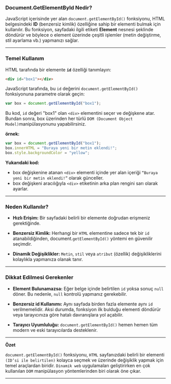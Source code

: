 ### Document.GetElementById Nedir?

JavaScript içerisinde yer alan `document.getElementById()` fonksiyonu, HTML belgesindeki **ID** (benzersiz kimlik) özelliğine sahip bir elementi bulmak için kullanılır. Bu fonksiyon, sayfadaki ilgili etiketi **Element** nesnesi şeklinde döndürür ve böylece o element üzerinde çeşitli işlemler (metin değiştirme, stil ayarlama vb.) yapmanızı sağlar.

---

### Temel Kullanım

HTML tarafında bir elemente **`id`** özelliği tanımlayın:

```html
<div id="box1"></div>

```

JavaScript tarafında, bu `id` değerini `document.getElementById()` fonksiyonuna parametre olarak geçin:

```javascript
var box = document.getElementById("box1");

```

Bu kod, `id` değeri "box1" olan `<div>` elementini seçer ve değişkene atar. Bundan sonra, box üzerinden her türlü `DOM (Document Object Model)`manipülasyonunu yapabilirsiniz.

**örnek:**

```javascript
var box = document.getElementById("box1");
box.innerHTML = "Buraya yeni bir metin eklendi!";
box.style.backgroundColor = "yellow";

```

**Yukarıdaki kod:**

- box değişkenine atanan `<div>` elementi içinde yer alan içeriği `“Buraya yeni bir metin eklendi!”` olarak günceller.
- box değişkeni aracılığıyla `<div>` etiketinin arka plan rengini sarı olarak ayarlar.

---

### Neden Kullanılır?

- **Hızlı Erişim:** Bir sayfadaki belirli bir elemente doğrudan erişmeniz gerektiğinde.

- **Benzersiz Kimlik:** Herhangi bir `HTML` elementine sadece tek bir `id` atanabildiğinden, document.`getElementById()` yöntemi en güvenilir seçimdir.

- **Dinamik Değişiklikler:** `Metin`, `stil` veya `atribut` (özellik) değişikliklerini kolaylıkla yapmanıza olanak tanır.

---

### Dikkat Edilmesi Gerekenler

- **Element Bulunamazsa:** Eğer belge içinde belirtilen `id` yoksa sonuç `null` döner. Bu nedenle, `null` kontrolü yapmanız gerekebilir.

- **Benzersiz id Kullanımı:** Aynı sayfada birden fazla elemente aynı `id` verilmemelidir. Aksi durumda, fonksiyon ilk bulduğu elementi döndürür veya tarayıcınıza göre hatalı davranışlara yol açabilir.

- **Tarayıcı Uyumluluğu:** `document.getElementById()` hemen hemen tüm modern ve eski tarayıcılarda desteklenir.

---

**Özet**

`document.getElementById()` fonksiyonu, `HTML` sayfanızdaki belirli bir elementi `(ID’si ile belirtilen)` kolayca seçmek ve üzerinde değişiklik yapmak için temel araçlardan biridir. `Dinamik web` uygulamaları geliştirirken en çok kullanılan `DOM` manipülasyon yöntemlerinden biri olarak öne çıkar.

---